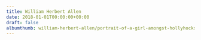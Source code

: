```yaml
---
title: William Herbert Allen
date: 2018-01-01T00:00:00+00:00
draft: false
albumthumb: william-herbert-allen/portrait-of-a-girl-amongst-hollyhocks.jpg
---
```

